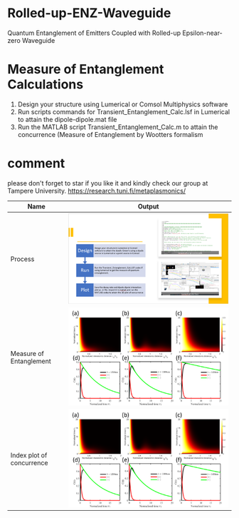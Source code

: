 # Rolled-up-ENZ-Waveguide
Quantum Entanglement of Emitters Coupled with Rolled-up Epsilon-near-zero Waveguide

# Measure of Entanglement Calculations
1. Design your structure using Lumerical or Comsol Multiphysics software 
2. Run scripts commands for Transient_Entanglement_Calc.lsf in Lumerical to attain the dipole-dipole.mat file
3. Run the MATLAB script Transient_Entanglement_Calc.m to attain the concurrence (Measure of Entanglement by Wootters formalism


# comment 
please don't forget to star if you like it and kindly check our group at Tampere University. 
https://research.tuni.fi/metaplasmonics/



Name         | Output                                                                                                  |
------------ |:-------------------------------------------------------------------------------------------------------:|
Process |![youngs]( https://github.com/issahi62/Rolled-up-ENZ-Waveguide/blob/main/process_image.PNG)            |     
Measure of Entanglement |![youngs]( https://github.com/issahi62/Rolled-up-ENZ-Waveguide/blob/main/fig8main.png)            |                 |
Index plot of concurrence |![youngs]( https://github.com/issahi62/Rolled-up-ENZ-Waveguide/blob/main/fig8main.png)            |                 |
